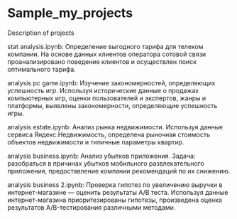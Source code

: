 # Sample_my_projects
Description of projects

stat analysis.ipynb: Определение выгодного тарифа для телеком компании. 
На основе данных клиентов оператора сотовой связи проанализировано поведение клиентов и осуществлен поиск оптимального тарифа.

analysis pc game.ipynb: Изучение закономерностей, определяющих успешность игр.
Используя исторические данные о продажах компьютерных игр, оценки пользователей и экспертов, жанры и платформы, выявлены закономерности, определяющие успешность игры.

analysis estate.ipynb: Анализ рынка недвижимости.
Используя данные сервиса Яндекс.Недвижимость, определена рыночная стоимость объектов недвижимости и типичные параметры квартир.


analysis business.ipynb:  Анализ убытков приложения.
Задача: разобраться в причинах убытков мобильного развлекательного приложения, предоставление компании рекомендаций по их снижению.

analysis business 2.ipynb: Проверка гипотез по увеличению выручки в интернет-магазине — оценить результаты A/B теста.
Используя данные интернет-магазина приоритезированы гипотезы, произведена оценка результатов A/B-тестирования различными методами.

